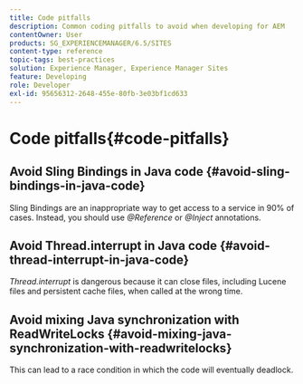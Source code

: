 ```yaml
---
title: Code pitfalls
description: Common coding pitfalls to avoid when developing for AEM
contentOwner: User
products: SG_EXPERIENCEMANAGER/6.5/SITES
content-type: reference
topic-tags: best-practices
solution: Experience Manager, Experience Manager Sites
feature: Developing
role: Developer
exl-id: 95656312-2648-455e-80fb-3e03bf1cd633
---
```

# Code pitfalls{#code-pitfalls}

## Avoid Sling Bindings in Java code {#avoid-sling-bindings-in-java-code}

Sling Bindings are an inappropriate way to get access to a service in 90% of cases. Instead, you should use *@Reference* or *@Inject* annotations.

## Avoid Thread.interrupt in Java code {#avoid-thread-interrupt-in-java-code}

*Thread.interrupt* is dangerous because it can close files, including Lucene files and persistent cache files, when called at the wrong time.

## Avoid mixing Java synchronization with ReadWriteLocks {#avoid-mixing-java-synchronization-with-readwritelocks}

This can lead to a race condition in which the code will eventually deadlock.
